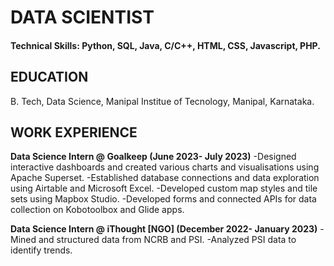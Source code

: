 # DATA SCIENTIST 

#### Technical Skills: Python, SQL, Java, C/C++, HTML, CSS, Javascript, PHP.

## EDUCATION
B. Tech, Data Science, Manipal Institue of Tecnology, Manipal, Karnataka.

## WORK EXPERIENCE 
**Data Science Intern @ Goalkeep (June 2023- July 2023)**
-Designed interactive dashboards and created various charts and visualisations using Apache Superset.
-Established database connections and data exploration using Airtable and Microsoft Excel.
-Developed custom map styles and tile sets using Mapbox Studio.
-Developed forms and connected APIs for data collection on Kobotoolbox and Glide apps.

**Data Science Intern @ iThought [NGO] (December 2022- January 2023)**
-Mined and structured data from NCRB and PSI.
-Analyzed PSI data to identify trends.
